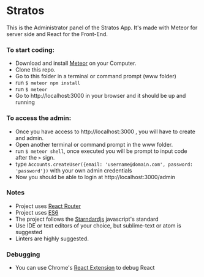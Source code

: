 # Stratos
This is the Administrator panel of the Stratos App. It's made with Meteor for server side and React for the Front-End.

### To start coding:
- Download and install [Meteor](https://www.meteor.com/install) on your Computer.
- Clone this repo.
- Go to this folder in a terminal or command prompt (www folder)
- run `$ meteor npm install`
- run `$ meteor`
- Go to http://localhost:3000 in your browser and it should be up and running

### To access the admin:
- Once you have access to http://localhost:3000 , you will have to create and admin.
- Open another terminal or command prompt in the www folder.
- run `$ meteor shell`, once executed you will be prompt to input code after the `>` sign.
- type `Accounts.createUser({email: 'username@domain.com', password: 'password'})` with your own admin credentials
- Now you should be able to login at http://localhost:3000/admin

### Notes
- Project uses [React Router](https://github.com/ReactTraining/react-router)
- Project uses [ES6](http://es6-features.org/)
- The project follows the [Starndardjs](http://standardjs.com/) javascript's standard
- Use IDE or text editors of your choice, but sublime-text or atom is suggested
- Linters are highly suggested.

### Debugging
- You can use Chrome's [React Extension](https://chrome.google.com/webstore/detail/react-developer-tools/fmkadmapgofadopljbjfkapdkoienihi) to debug React
